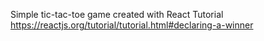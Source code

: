 Simple tic-tac-toe game created with React Tutorial https://reactjs.org/tutorial/tutorial.html#declaring-a-winner
